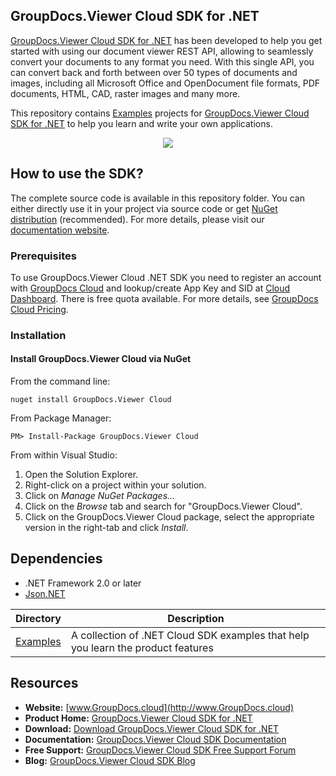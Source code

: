 ## GroupDocs.Viewer Cloud SDK for .NET

[GroupDocs.Viewer Cloud SDK for .NET](https://products.groupdocs.cloud/viewer/net) has been developed to help you get started with using our document viewer REST API, allowing to seamlessly convert your documents to any format you need. With this single API, you can convert back and forth between over 50 types of documents and images, including all Microsoft Office and OpenDocument file formats, PDF documents, HTML, CAD, raster images and many more.

This repository contains [Examples](Examples) projects for [GroupDocs.Viewer Cloud SDK for .NET](https://products.groupdocs.cloud/viewer/net) to help you learn and write your own applications.

<p align="center">

  <a title="Download complete GroupDocs.Viewer Cloud SDK Examples for .NET source code" href="https://github.com/groupdocs-viewer-cloud/groupdocs-viewer-cloud-dotnet-samples/archive/master.zip">
	<img src="https://raw.github.com/AsposeExamples/java-examples-dashboard/master/images/downloadZip-Button-Large.png" />
  </a>
</p>

## How to use the SDK?
The complete source code is available in this repository folder. You can either directly use it in your project via source code or get [NuGet distribution](https://www.nuget.org/packages/GroupDocs.Viewer-Cloud/) (recommended). For more details, please visit our [documentation website](https://docs.groupdocs.cloud/display/viewercloud/Available+SDKs).

### Prerequisites

To use GroupDocs.Viewer Cloud .NET SDK you need to register an account with [GroupDocs Cloud](https://groupdocs.cloud) and lookup/create App Key and SID at [Cloud Dashboard](https://dashboard.groupdocs.cloud/#/apps). There is free quota available. For more details, see [GroupDocs Cloud Pricing](https://purchase.groupdocs.cloud/pricing).

### Installation

#### Install GroupDocs.Viewer Cloud via NuGet

From the command line:

	nuget install GroupDocs.Viewer Cloud

From Package Manager:

	PM> Install-Package GroupDocs.Viewer Cloud

From within Visual Studio:

1. Open the Solution Explorer.
2. Right-click on a project within your solution.
3. Click on *Manage NuGet Packages...*
4. Click on the *Browse* tab and search for "GroupDocs.Viewer Cloud".
5. Click on the GroupDocs.Viewer Cloud package, select the appropriate version in the right-tab and click *Install*.

## Dependencies
- .NET Framework 2.0 or later
- [Json.NET](https://www.nuget.org/packages/Newtonsoft.Json/)


Directory | Description
--------- | -----------
[Examples](Examples)  | A collection of .NET Cloud SDK examples that help you learn the product features

## Resources

+ **Website:** [www.GroupDocs.cloud](http://www.GroupDocs.cloud)
+ **Product Home:** [GroupDocs.Viewer Cloud SDK for .NET](https://products.groupdocs.cloud/viewer/net)
+ **Download:** [Download GroupDocs.Viewer Cloud SDK for .NET](https://www.nuget.org/packages/GroupDocs.Viewer-Cloud/)
+ **Documentation:** [GroupDocs.Viewer Cloud SDK Documentation](https://docs.groupdocs.cloud/display/viewercloud/Home)
+ **Free Support:** [GroupDocs.Viewer Cloud SDK Free Support Forum](https://forum.groupdocs.cloud/c/viewer)
+ **Blog:** [GroupDocs.Viewer Cloud SDK Blog](https://blog.groupdocs.cloud/category/viewer/)